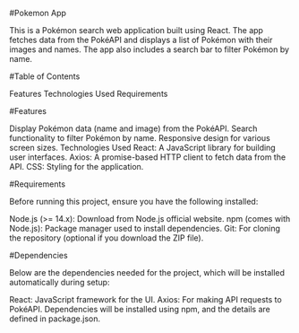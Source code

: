 #Pokemon App

This is a Pokémon search web application built using React. The app fetches data from the PokéAPI and displays a list of Pokémon with their images and names. The app also includes a search bar to filter Pokémon by name.

#Table of Contents

Features
Technologies Used
Requirements

#Features

Display Pokémon data (name and image) from the PokéAPI.
Search functionality to filter Pokémon by name.
Responsive design for various screen sizes.
Technologies Used
React: A JavaScript library for building user interfaces.
Axios: A promise-based HTTP client to fetch data from the API.
CSS: Styling for the application.

#Requirements

Before running this project, ensure you have the following installed:

Node.js (>= 14.x): Download from Node.js official website.
npm (comes with Node.js): Package manager used to install dependencies.
Git: For cloning the repository (optional if you download the ZIP file).

#Dependencies


Below are the dependencies needed for the project, which will be installed automatically during setup:

React: JavaScript framework for the UI.
Axios: For making API requests to PokéAPI.
Dependencies will be installed using npm, and the details are defined in package.json.
